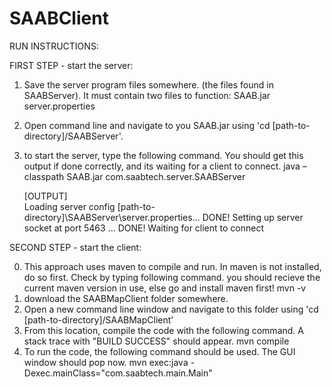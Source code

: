 # SAABClient

RUN INSTRUCTIONS:

FIRST STEP - start the server:

1. Save the server program files somewhere. (the files found in SAABServer). It must contain two files to function:
	SAAB.jar
	server.properties
2. Open command line and navigate to you SAAB.jar using 'cd [path-to-directory]/SAABServer'.
3. to start the server, type the following command. You should get this output if done correctly, and its waiting for a client to connect.
	java –classpath SAAB.jar com.saabtech.server.SAABServer

	[OUTPUT]	
	Loading server config [path-to-directory]\SAABServer\server.properties... DONE!
	Setting up server socket at port 5463 ... DONE!
	Waiting for client to connect


	
SECOND STEP - start the client:

0. This approach uses maven to compile and run. In maven is not installed, do so first. Check by typing following command. you should recieve the current maven version in use, else go and install maven first!
	mvn -v
1. download the SAABMapClient folder somewhere.
2. Open a new command line window and navigate to this folder using 'cd [path-to-directory]/SAABMapClient'
3. From this location, compile the code with the following command. A stack trace with "BUILD SUCCESS" should appear.
	mvn compile
4. 	To run the code, the following command should be used. The GUI window should pop now.
	mvn exec:java -Dexec.mainClass="com.saabtech.main.Main"
